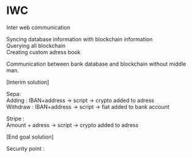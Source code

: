 # IWC
Inter web communication   

Syncing database information with blockchain information  
Querying all blockchain  
Creating custom adress book   

Communication between bank database and blockchain without middle man.

[Interim solution]

Sepa:  
Adding : IBAN+address -> script -> crypto added to adress  
Withdraw : IBAN+address -> script -> fiat added to bank account  


Stripe :  
Amount + adress -> script -> crypto added to adress

[End goal solution]




Security point : 
